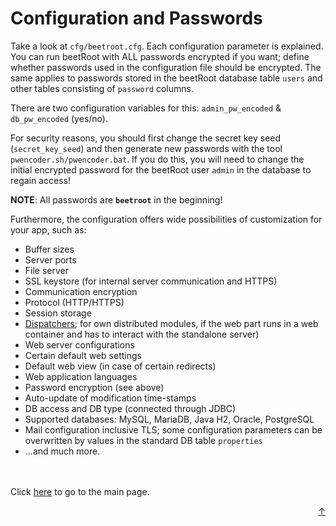 # Configuration and Passwords

Take a look at `cfg/beetroot.cfg`. Each configuration parameter is explained. You can run beetRoot with ALL passwords encrypted if you want; define whether passwords used in the configuration file should be encrypted. The same applies to passwords stored in the beetRoot database table `users` and other tables consisting of `password` columns.

There are two configuration variables for this: `admin_pw_encoded` & `db_pw_encoded` (yes/no).

For security reasons, you should first change the secret key seed (`secret_key_seed`) and then generate new passwords with the tool `pwencoder.sh/pwencoder.bat`.
If you do this, you will need to change the initial encrypted password for the beetRoot user `admin` in the database to regain access!

**NOTE**: All passwords are **`beetroot`** in the beginning!


Furthermore, the configuration offers wide possibilities of customization for your app, such as:

- Buffer sizes
- Server ports
- File server
- SSL keystore (for internal server communication and HTTPS)
- Communication encryption
- Protocol (HTTP/HTTPS)
- Session storage
- [Dispatchers](dispatchers.md); for own distributed modules, if the web part runs in a web container and has to interact with the standalone server)
- Web server configurations
- Certain default web settings
- Default web view (in case of certain redirects)
- Web application languages
- Password encryption (see above)
- Auto-update of modification time-stamps
- DB access and DB type (connected through JDBC)
- Supported databases: MySQL, MariaDB, Java H2, Oracle, PostgreSQL
- Mail configuration inclusive TLS; some configuration parameters can be overwritten by values in the standard DB table `properties`
- ...and much more.


<br>
<br>
Click <a href="../README.md">here</a> to go to the main page.

<p align="right"><a href="#top">&uarr;</a></p>
